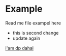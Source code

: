 # Example 

Read me file exampel here 

* this is second change
* update again

[i'am dp dahal ](http://dpdahal.com.np)